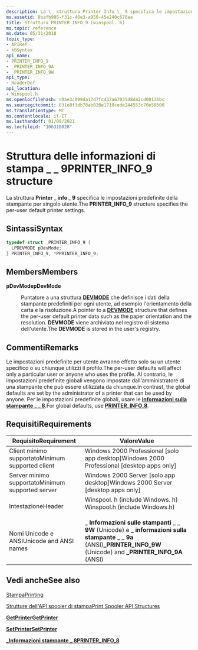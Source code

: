 ```yaml
---
description: La \_ struttura Printer Info \_ 9 specifica le impostazioni predefinite della stampante per singolo utente.
ms.assetid: 8bafb995-f31c-46e3-a950-45e240c678aa
title: Struttura PRINTER_INFO_9 (winspool. h)
ms.topic: reference
ms.date: 05/31/2018
topic_type:
- APIRef
- kbSyntax
api_name:
- PRINTER_INFO_9
- _PRINTER_INFO_9A
- _PRINTER_INFO_9W
api_type:
- HeaderDef
api_location:
- Winspool.h
ms.openlocfilehash: c0ae3c099da17d7fc437a67035d8da2cd00136bc
ms.sourcegitcommit: 831e8f3db78ab820e1710cede244553c70e50500
ms.translationtype: MT
ms.contentlocale: it-IT
ms.lasthandoff: 01/08/2021
ms.locfileid: "106318028"
---
```

# <a name="printer_info_9-structure"></a><span data-ttu-id="068ae-103">Struttura delle informazioni di stampa \_ \_ 9</span><span class="sxs-lookup"><span data-stu-id="068ae-103">PRINTER\_INFO\_9 structure</span></span>

<span data-ttu-id="068ae-104">La struttura **Printer \_ info \_ 9** specifica le impostazioni predefinite della stampante per singolo utente.</span><span class="sxs-lookup"><span data-stu-id="068ae-104">The **PRINTER\_INFO\_9** structure specifies the per-user default printer settings.</span></span>

## <a name="syntax"></a><span data-ttu-id="068ae-105">Sintassi</span><span class="sxs-lookup"><span data-stu-id="068ae-105">Syntax</span></span>


```C++
typedef struct _PRINTER_INFO_9 {
  LPDEVMODE pDevMode;
} PRINTER_INFO_9, *PPRINTER_INFO_9;
```



## <a name="members"></a><span data-ttu-id="068ae-106">Members</span><span class="sxs-lookup"><span data-stu-id="068ae-106">Members</span></span>

<dl> <dt>

<span data-ttu-id="068ae-107">**pDevMode**</span><span class="sxs-lookup"><span data-stu-id="068ae-107">**pDevMode**</span></span>
</dt> <dd>

<span data-ttu-id="068ae-108">Puntatore a una struttura [**DEVMODE**](/windows/win32/api/wingdi/ns-wingdi-devmodea) che definisce i dati della stampante predefiniti per ogni utente, ad esempio l'orientamento della carta e la risoluzione.</span><span class="sxs-lookup"><span data-stu-id="068ae-108">A pointer to a [**DEVMODE**](/windows/win32/api/wingdi/ns-wingdi-devmodea) structure that defines the per-user default printer data such as the paper orientation and the resolution.</span></span> <span data-ttu-id="068ae-109">**DEVMODE** viene archiviato nel registro di sistema dell'utente.</span><span class="sxs-lookup"><span data-stu-id="068ae-109">The **DEVMODE** is stored in the user's registry.</span></span>

</dd> </dl>

## <a name="remarks"></a><span data-ttu-id="068ae-110">Commenti</span><span class="sxs-lookup"><span data-stu-id="068ae-110">Remarks</span></span>

<span data-ttu-id="068ae-111">Le impostazioni predefinite per utente avranno effetto solo su un utente specifico o su chiunque utilizzi il profilo.</span><span class="sxs-lookup"><span data-stu-id="068ae-111">The per-user defaults will affect only a particular user or anyone who uses the profile.</span></span> <span data-ttu-id="068ae-112">Al contrario, le impostazioni predefinite globali vengono impostate dall'amministratore di una stampante che può essere utilizzata da chiunque.</span><span class="sxs-lookup"><span data-stu-id="068ae-112">In contrast, the global defaults are set by the administrator of a printer that can be used by anyone.</span></span> <span data-ttu-id="068ae-113">Per le impostazioni predefinite globali, usare le [**informazioni sulla stampante \_ \_ 8**](printer-info-8.md).</span><span class="sxs-lookup"><span data-stu-id="068ae-113">For global defaults, use [**PRINTER\_INFO\_8**](printer-info-8.md).</span></span>

## <a name="requirements"></a><span data-ttu-id="068ae-114">Requisiti</span><span class="sxs-lookup"><span data-stu-id="068ae-114">Requirements</span></span>



| <span data-ttu-id="068ae-115">Requisito</span><span class="sxs-lookup"><span data-stu-id="068ae-115">Requirement</span></span> | <span data-ttu-id="068ae-116">Valore</span><span class="sxs-lookup"><span data-stu-id="068ae-116">Value</span></span> |
|-------------------------------------|-----------------------------------------------------------------------------------------------------------|
| <span data-ttu-id="068ae-117">Client minimo supportato</span><span class="sxs-lookup"><span data-stu-id="068ae-117">Minimum supported client</span></span><br/> | <span data-ttu-id="068ae-118">Windows 2000 Professional \[solo app desktop\]</span><span class="sxs-lookup"><span data-stu-id="068ae-118">Windows 2000 Professional \[desktop apps only\]</span></span><br/>                                                |
| <span data-ttu-id="068ae-119">Server minimo supportato</span><span class="sxs-lookup"><span data-stu-id="068ae-119">Minimum supported server</span></span><br/> | <span data-ttu-id="068ae-120">Windows 2000 Server \[solo app desktop\]</span><span class="sxs-lookup"><span data-stu-id="068ae-120">Windows 2000 Server \[desktop apps only\]</span></span><br/>                                                      |
| <span data-ttu-id="068ae-121">Intestazione</span><span class="sxs-lookup"><span data-stu-id="068ae-121">Header</span></span><br/>                   | <dl> <span data-ttu-id="068ae-122"><dt>Winspool. h (include Windows. h)</dt></span><span class="sxs-lookup"><span data-stu-id="068ae-122"><dt>Winspool.h (include Windows.h)</dt></span></span> </dl> |
| <span data-ttu-id="068ae-123">Nomi Unicode e ANSI</span><span class="sxs-lookup"><span data-stu-id="068ae-123">Unicode and ANSI names</span></span><br/>   | <span data-ttu-id="068ae-124">**\_ Informazioni sulle stampanti \_ \_ 9W** (Unicode) e **\_ informazioni sulla stampante \_ \_ 9a** (ANSI)</span><span class="sxs-lookup"><span data-stu-id="068ae-124">**\_PRINTER\_INFO\_9W** (Unicode) and **\_PRINTER\_INFO\_9A** (ANSI)</span></span><br/>                           |



## <a name="see-also"></a><span data-ttu-id="068ae-125">Vedi anche</span><span class="sxs-lookup"><span data-stu-id="068ae-125">See also</span></span>

<dl> <dt>

[<span data-ttu-id="068ae-126">Stampa</span><span class="sxs-lookup"><span data-stu-id="068ae-126">Printing</span></span>](printdocs-printing.md)
</dt> <dt>

[<span data-ttu-id="068ae-127">Strutture dell'API spooler di stampa</span><span class="sxs-lookup"><span data-stu-id="068ae-127">Print Spooler API Structures</span></span>](printing-and-print-spooler-structures.md)
</dt> <dt>

[<span data-ttu-id="068ae-128">**GetPrinter**</span><span class="sxs-lookup"><span data-stu-id="068ae-128">**GetPrinter**</span></span>](getprinter.md)
</dt> <dt>

[<span data-ttu-id="068ae-129">**SetPrinter**</span><span class="sxs-lookup"><span data-stu-id="068ae-129">**SetPrinter**</span></span>](setprinter.md)
</dt> <dt>

[<span data-ttu-id="068ae-130">**\_Informazioni stampante \_ 8**</span><span class="sxs-lookup"><span data-stu-id="068ae-130">**PRINTER\_INFO\_8**</span></span>](printer-info-8.md)
</dt> </dl>

 

 




